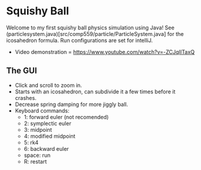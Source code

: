 # Squishy Ball

Welcome to my first squishy ball physics simulation using Java! See (particlesystem.java)[src/comp559/particle/ParticleSystem.java] for the icosahedron formula. Run configurations are set for intelliJ.
* Video demonstration = https://www.youtube.com/watch?v=-ZCJqIITaxQ

## The GUI
* Click and scroll to zoom in.
* Starts with an icosahedron, can subdivide it a few times before it crashes.
* Decrease spring damping for more jiggly ball.
* Keyboard commands:
  * 1: forward euler (not recomended)
  * 2: symplectic euler
  * 3: midpoint
  * 4: modified midpoint
  * 5: rk4
  * 6: backward euler
  * space: run
  * R: restart
